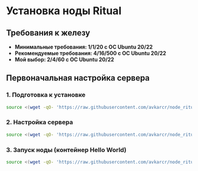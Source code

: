 # Установка ноды Ritual

## Требования к железу
- **Минимальные требования: 1/1/20 с ОС Ubuntu 20/22**
- **Рекомендуемые требования: 4/16/500 с ОС Ubuntu 20/22**
- **Мой выбор: 2/4/60 с ОС Ubuntu 20/22**

## Первоначальная настройка сервера

### 1. **Подготовка к установке**
  ```bash
  source <(wget -qO- 'https://raw.githubusercontent.com/avkarcr/node_ritual/refs/heads/main/tmux.sh')
  ```

### 2. **Настройка сервера**
  ```bash
  source <(wget -qO- 'https://raw.githubusercontent.com/avkarcr/node_ritual/refs/heads/main/prepare.sh')
  ```

### 3. **Запуск ноды (контейнер Hello World)**
  ```bash
  source <(wget -qO- 'https://raw.githubusercontent.com/avkarcr/node_ritual/refs/heads/main/1_hello_world.sh')
  ```
